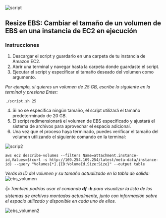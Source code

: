 ![script](https://user-images.githubusercontent.com/126183973/225883982-18978cde-07ae-4c8f-b980-fe1e08cc1256.png)

## **Resize EBS: Cambiar el tamaño de un volumen de EBS en una instancia de EC2 en ejecución**
### Instrucciones

1. Descargar el script y guardarlo en una carpeta de tu instancia de Amazon EC2.
2. Abrir una terminal y navegar hasta la carpeta donde guardaste el script.
3. Ejecutar el script y especificar el tamaño deseado del volumen como argumento. 

_Por ejemplo, si quieres un volumen de 25 GB, escribe lo siguiente en la terminal y presiona Enter:_
```
./script.sh 25
```
4. Si no se especifica ningún tamaño, el script utilizará el tamaño predeterminado de 20 GB.
5. El script redimensionará el volumen de EBS especificado y ajustará el sistema de archivos para aprovechar el espacio adicional.
6. Una vez que el proceso haya terminado, puedes verificar el tamaño del volumen utilizando el siguiente comando en la terminal:

![scrip2](https://user-images.githubusercontent.com/126183973/225884204-5dff6288-f5c8-4fe4-9627-516f94cd7fd7.png)

```
aws ec2 describe-volumes --filters Name=attachment.instance-id,Values=$(curl -s http://169.254.169.254/latest/meta-data/instance-id) --query "Volumes[*].{ID:VolumeId,Size:Size}" --output table
```

_Verás la ID del volumen y su tamaño actualizado en la tabla de salida:_
![ebs_volumen](https://user-images.githubusercontent.com/126183973/225895372-f357bd34-a385-4440-a8b3-15c08572c555.JPG)

👍 _También podrías usar el comando **df -h** para visualizar la lista de los sistemas de archivos montados actualmente, junto con información sobre el espacio utilizado y disponible en cada uno de ellos._

![ebs_volumen2](https://user-images.githubusercontent.com/126183973/225895385-d179cb60-329d-4d4f-b2b1-a08b69eb849f.JPG)

